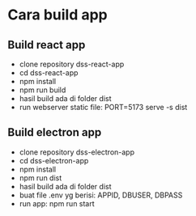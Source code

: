 # Cara build app

## Build react app

- clone repository dss-react-app
- cd dss-react-app
- npm install
- npm run build
- hasil build ada di folder dist
- run webserver static file: PORT=5173 serve -s dist

## Build electron app

- clone repository dss-electron-app
- cd dss-electron-app
- npm install
- npm run dist
- hasil build ada di folder dist
- buat file .env yg berisi: APPID, DBUSER, DBPASS
- run app: npm run start


